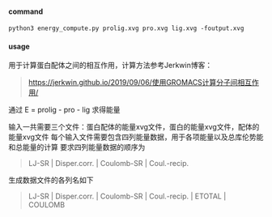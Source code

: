 #### command

```shell
python3 energy_compute.py prolig.xvg pro.xvg lig.xvg -foutput.xvg
```

#### usage

用于计算蛋白配体之间的相互作用，计算方法参考Jerkwin博客：

> https://jerkwin.github.io/2019/09/06/使用GROMACS计算分子间相互作用/

通过 E = prolig - pro - lig 求得能量

输入一共需要三个文件：蛋白配体的能量xvg文件，蛋白的能量xvg文件，配体的能量xvg文件
每个输入文件需要包含四列能量数据，用于各项能量以及总库伦势能和总能量的计算
要求四列能量数据的顺序为 

> LJ-SR  | Disper.corr. | Coulomb-SR | Coul.-recip.

生成数据文件的各列名如下

> LJ-SR  | Disper.corr. | Coulomb-SR | Coul.-recip. | ETOTAL | COULOMB

